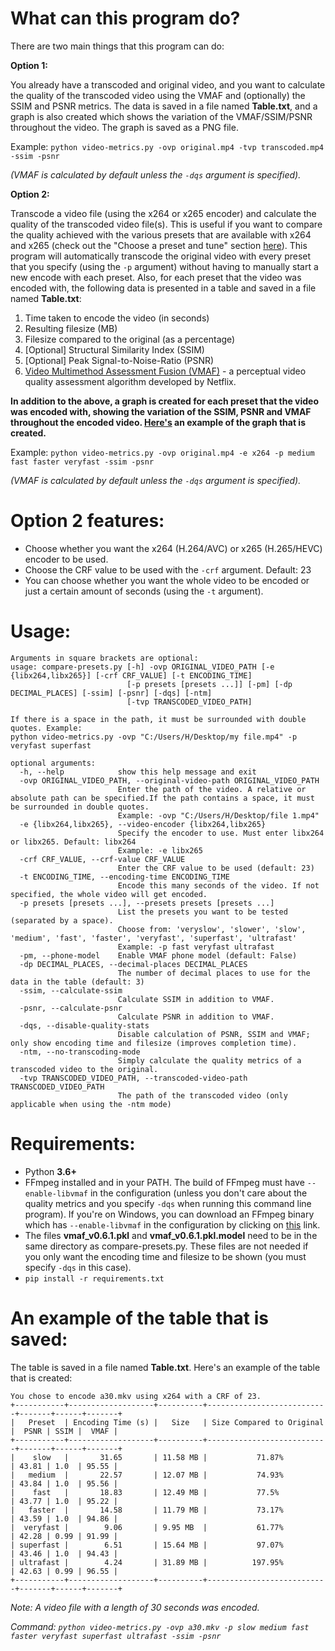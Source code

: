 # What can this program do?
There are two main things that this program can do:

**Option 1:**

You already have a transcoded and original video, and you want to calculate the quality of the transcoded video using the VMAF and (optionally) the SSIM and PSNR metrics. The data is saved in a file named **Table.txt**, and a graph is also created which shows the variation of the VMAF/SSIM/PSNR throughout the video. The graph is saved as a PNG file.

Example: `python video-metrics.py -ovp original.mp4 -tvp transcoded.mp4 -ssim -psnr`

*(VMAF is calculated by default unless the `-dqs` argument is specified).*

**Option 2:**

Transcode a video file (using the x264 or x265 encoder) and calculate the quality of the transcoded video file(s). This is useful if you want to compare the quality achieved with the various presets that are available with x264 and x265 (check out the "Choose a preset and tune" section [here](https://trac.ffmpeg.org/wiki/Encode/H.264#FAQ)). This program will automatically transcode the original video with every preset that you specify (using the `-p` argument)  without having to manually start a new encode with each preset. Also, for each preset that the video was encoded with, the following data is presented in a table and saved in a file named **Table.txt**:
1. Time taken to encode the video (in seconds)
2. Resulting filesize (MB)
3. Filesize compared to the original (as a percentage)
4. [Optional] Structural Similarity Index (SSIM) 
5. [Optional] Peak Signal-to-Noise-Ratio (PSNR)
6. [Video Multimethod Assessment Fusion (VMAF)](https://github.com/Netflix/vmaf) - a perceptual video quality assessment algorithm developed by Netflix.

**In addition to the above, a graph is created for each preset that the video was encoded with, showing the variation of the SSIM, PSNR and VMAF throughout the encoded video. [Here's](example-graph.png) an example of the graph that is created.**

Example: `python video-metrics.py -ovp original.mp4 -e x264 -p medium fast faster veryfast -ssim -psnr`

*(VMAF is calculated by default unless the `-dqs` argument is specified).*


# Option 2 features:
- Choose whether you want the x264 (H.264/AVC) or x265 (H.265/HEVC) encoder to be used.
- Choose the CRF value to be used with the `-crf` argument. Default: 23
- You can choose whether you want the whole video to be encoded or just a certain amount of seconds (using the `-t` argument).

# Usage:
```
Arguments in square brackets are optional:
usage: compare-presets.py [-h] -ovp ORIGINAL_VIDEO_PATH [-e {libx264,libx265}] [-crf CRF_VALUE] [-t ENCODING_TIME]
                          [-p presets [presets ...]] [-pm] [-dp DECIMAL_PLACES] [-ssim] [-psnr] [-dqs] [-ntm]
                          [-tvp TRANSCODED_VIDEO_PATH]
                          
If there is a space in the path, it must be surrounded with double quotes. Example:
python video-metrics.py -ovp "C:/Users/H/Desktop/my file.mp4" -p veryfast superfast

optional arguments:
  -h, --help            show this help message and exit
  -ovp ORIGINAL_VIDEO_PATH, --original-video-path ORIGINAL_VIDEO_PATH
                        Enter the path of the video. A relative or absolute path can be specified.If the path contains a space, it must be surrounded in double quotes.
                        Example: -ovp "C:/Users/H/Desktop/file 1.mp4"
  -e {libx264,libx265}, --video-encoder {libx264,libx265}
                        Specify the encoder to use. Must enter libx264 or libx265. Default: libx264
                        Example: -e libx265
  -crf CRF_VALUE, --crf-value CRF_VALUE
                        Enter the CRF value to be used (default: 23)
  -t ENCODING_TIME, --encoding-time ENCODING_TIME
                        Encode this many seconds of the video. If not specified, the whole video will get encoded.
  -p presets [presets ...], --presets presets [presets ...]
                        List the presets you want to be tested (separated by a space).
                        Choose from: 'veryslow', 'slower', 'slow', 'medium', 'fast', 'faster', 'veryfast', 'superfast', 'ultrafast'
                        Example: -p fast veryfast ultrafast
  -pm, --phone-model    Enable VMAF phone model (default: False)
  -dp DECIMAL_PLACES, --decimal-places DECIMAL_PLACES
                        The number of decimal places to use for the data in the table (default: 3)
  -ssim, --calculate-ssim
                        Calculate SSIM in addition to VMAF.
  -psnr, --calculate-psnr
                        Calculate PSNR in addition to VMAF.
  -dqs, --disable-quality-stats
                        Disable calculation of PSNR, SSIM and VMAF; only show encoding time and filesize (improves completion time).
  -ntm, --no-transcoding-mode
                        Simply calculate the quality metrics of a transcoded video to the original.
  -tvp TRANSCODED_VIDEO_PATH, --transcoded-video-path TRANSCODED_VIDEO_PATH
                        The path of the transcoded video (only applicable when using the -ntm mode)
```
# Requirements:
- Python **3.6+**
- FFmpeg installed and in your PATH. The build of FFmpeg must have `--enable-libvmaf` in the configuration (unless you don't care about the quality metrics and you specify `-dqs` when running this command line program). If you're on Windows, you can download an FFmpeg binary which has `--enable-libvmaf` in the configuration by clicking on [this](http://learnffmpeg.s3.amazonaws.com/ffmpeg-vmaf-static-bin.zip) link.
- The files **vmaf_v0.6.1.pkl** and **vmaf_v0.6.1.pkl.model** need to be in the same directory as compare-presets.py. These files are not needed if you only want the encoding time and filesize to be shown (you must specify `-dqs` in this case).
- `pip install -r requirements.txt`

# An example of the table that is saved:
The table is saved in a file named **Table.txt**. Here's an example of the table that is created:
```
You chose to encode a30.mkv using x264 with a CRF of 23.
+-----------+-------------------+----------+---------------------------+-------+------+-------+
|   Preset  | Encoding Time (s) |   Size   | Size Compared to Original |  PSNR | SSIM |  VMAF |
+-----------+-------------------+----------+---------------------------+-------+------+-------+
|    slow   |       31.65       | 11.58 MB |           71.87%          | 43.81 | 1.0  | 95.55 |
|   medium  |       22.57       | 12.07 MB |           74.93%          | 43.84 | 1.0  | 95.56 |
|    fast   |       18.83       | 12.49 MB |           77.5%           | 43.77 | 1.0  | 95.22 |
|   faster  |       14.58       | 11.79 MB |           73.17%          | 43.59 | 1.0  | 94.86 |
|  veryfast |        9.06       | 9.95 MB  |           61.77%          | 42.28 | 0.99 | 91.99 |
| superfast |        6.51       | 15.64 MB |           97.07%          | 43.46 | 1.0  | 94.43 |
| ultrafast |        4.24       | 31.89 MB |          197.95%          | 42.63 | 0.99 | 96.55 |
+-----------+-------------------+----------+---------------------------+-------+------+-------+
```
*Note: A video file with a length of 30 seconds was encoded.*

*Command: `python video-metrics.py -ovp a30.mkv -p slow medium fast faster veryfast superfast ultrafast -ssim -psnr`*
